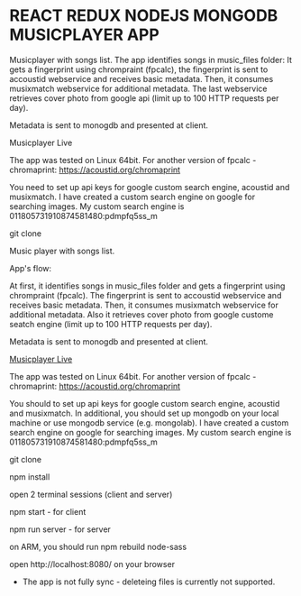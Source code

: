 # REACT REDUX NODEJS MONGODB MUSICPLAYER APP


Musicplayer with songs list. The app identifies songs in music_files folder: It gets a fingerprint using chrompraint (fpcalc), the fingerprint is sent to accoustid webservice and receives basic metadata. Then, it consumes musixmatch webservice for additional metadata. The last webservice retrieves cover photo from google api (limit up to 100 HTTP requests per day).

Metadata is sent to monogdb and presented at client.

Musicplayer Live

The app was tested on Linux 64bit. For another version of fpcalc - chromaprint: https://acoustid.org/chromaprint

You need to set up api keys for google custom search engine, acoustid and musixmatch. I have created a custom search engine on google for searching images. My custom search engine is 011805731910874581480:pdmpfq5ss_m

git clone

Music player with songs list.

App's flow:

At first, it identifies songs in music_files folder and  gets a fingerprint using chrompraint (fpcalc). The fingerprint is sent to accoustid webservice and receives basic metadata. Then, it consumes musixmatch webservice for additional metadata. Also it retrieves cover photo from google custome seatch engine (limit up to 100 HTTP requests per day).

Metadata is sent to monogdb and presented at client.

[Musicplayer Live](http://reuvenliran.hopto.org/) 
 
The app was tested on Linux 64bit.
For another version of fpcalc - chromaprint:
https://acoustid.org/chromaprint

You should to set up api keys for google custom search engine,
acoustid and musixmatch. In additional, you should set up mongodb on your local machine or
use mongodb service (e.g. mongolab).
I have created a custom search engine on google for searching images.
My custom search engine is 011805731910874581480:pdmpfq5ss_m 

git clone 

npm install

open 2 terminal sessions (client and server)

npm start - for client

npm run server - for server

on ARM, you should run npm rebuild node-sass

open http://localhost:8080/ on your browser

* The app is not fully sync - deleteing files is currently not supported.
